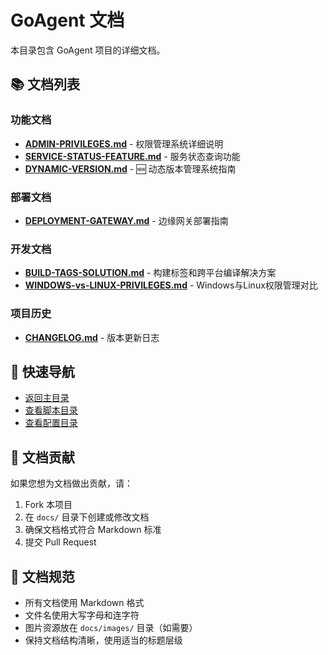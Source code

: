 # GoAgent 文档

本目录包含 GoAgent 项目的详细文档。

## 📚 文档列表

### 功能文档
- **[ADMIN-PRIVILEGES.md](ADMIN-PRIVILEGES.md)** - 权限管理系统详细说明
- **[SERVICE-STATUS-FEATURE.md](SERVICE-STATUS-FEATURE.md)** - 服务状态查询功能
- **[DYNAMIC-VERSION.md](DYNAMIC-VERSION.md)** - 🆕 动态版本管理系统指南

### 部署文档  
- **[DEPLOYMENT-GATEWAY.md](DEPLOYMENT-GATEWAY.md)** - 边缘网关部署指南

### 开发文档
- **[BUILD-TAGS-SOLUTION.md](BUILD-TAGS-SOLUTION.md)** - 构建标签和跨平台编译解决方案
- **[WINDOWS-vs-LINUX-PRIVILEGES.md](WINDOWS-vs-LINUX-PRIVILEGES.md)** - Windows与Linux权限管理对比

### 项目历史
- **[CHANGELOG.md](CHANGELOG.md)** - 版本更新日志

## 🔗 快速导航

- [返回主目录](../README.md)
- [查看脚本目录](../scripts/)
- [查看配置目录](../configs/)

## 📖 文档贡献

如果您想为文档做出贡献，请：

1. Fork 本项目
2. 在 `docs/` 目录下创建或修改文档
3. 确保文档格式符合 Markdown 标准
4. 提交 Pull Request

## 📝 文档规范

- 所有文档使用 Markdown 格式
- 文件名使用大写字母和连字符
- 图片资源放在 `docs/images/` 目录（如需要）
- 保持文档结构清晰，使用适当的标题层级
